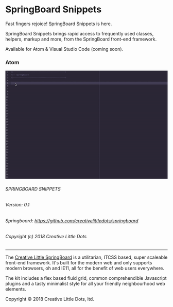 # SpringBoard Snippets

Fast fingers rejoice! SpringBoard Snippets is here. 

SpringBoard Snippets brings rapid access to frequently used classes, helpers, markup and more, from the SpringBoard front-end framework.

Available for Atom & Visual Studio Code (coming soon).

### Atom

![](/images/sb-atom.gif)





###### SPRINGBOARD SNIPPETS
###### Version: 0.1
###### Springboard: https://github.com/creativelittledots/springboard
###### Copyright (c) 2018 Creative Little Dots
_________________________________

The <a href="http://creativelittle.uk/springboard" target="_blank">Creative Little SpringBoard</a> is a utilitarian, ITCSS based, super scaleable front-end framework. It's built for the modern web and only supports modern browsers, oh and IE11, all for the benefit of web users everywhere.

The kit includes a flex based fluid grid, common comprehendible Javascript plugins and a tasty minimalist style for all your friendly neighbourhood web elements.


Copyright © 2018 Creative Little Dots, ltd.

